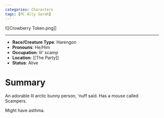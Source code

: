 ```yaml
---
categories: Characters
tags: [PC Ally Sarah]
---
```


![[Crowberry Token.png]]

---

- **Race/Creature Type**: Harengon
- **Pronouns**:  He/Him
- **Occupation**: lil' scamp
- **Location**: [[The Party]]
- **Status**: Alive

# Summary
An adorable lil arctic bunny person, 'nuff said. Has a mouse called Scampers.

Might have asthma.